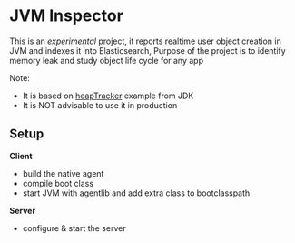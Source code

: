 # JVM Inspector

This is an *experimental* project, it reports realtime user object creation in JVM and indexes it into Elasticsearch, Purpose of the project is to identify memory leak and study object life cycle for any app

Note: 

 - It is based on [heapTracker](http://hg.openjdk.java.net/jdk8/jdk8/jdk/file/687fd7c7986d/src/share/demo/jvmti/heapTracker/heapTracker.c) example from JDK 
 - It is NOT advisable to use it in production


## Setup

**Client**

 - build the native agent
 - compile boot class
 - start JVM with agentlib and add extra class to bootclasspath 
 
**Server**

 - configure & start the server